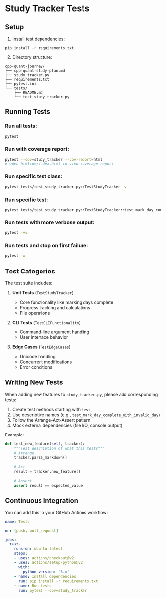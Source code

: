 # Study Tracker Tests

## Setup

1. Install test dependencies:
```bash
pip install -r requirements.txt
```

2. Directory structure:
```
cpp-quant-journey/
├── cpp-quant-study-plan.md
├── study_tracker.py
├── requirements.txt
├── pytest.ini
└── tests/
    ├── README.md
    └── test_study_tracker.py
```

## Running Tests

### Run all tests:
```bash
pytest
```

### Run with coverage report:
```bash
pytest --cov=study_tracker --cov-report=html
# Open htmlcov/index.html to view coverage report
```

### Run specific test class:
```bash
pytest tests/test_study_tracker.py::TestStudyTracker -v
```

### Run specific test:
```bash
pytest tests/test_study_tracker.py::TestStudyTracker::test_mark_day_complete -v
```

### Run tests with more verbose output:
```bash
pytest -vv
```

### Run tests and stop on first failure:
```bash
pytest -x
```

## Test Categories

The test suite includes:

1. **Unit Tests** (`TestStudyTracker`)
   - Core functionality like marking days complete
   - Progress tracking and calculations
   - File operations

2. **CLI Tests** (`TestCLIFunctionality`)
   - Command-line argument handling
   - User interface behavior

3. **Edge Cases** (`TestEdgeCases`)
   - Unicode handling
   - Concurrent modifications
   - Error conditions

## Writing New Tests

When adding new features to `study_tracker.py`, please add corresponding tests:

1. Create test methods starting with `test_`
2. Use descriptive names (e.g., `test_mark_day_complete_with_invalid_day`)
3. Follow the Arrange-Act-Assert pattern
4. Mock external dependencies (file I/O, console output)

Example:
```python
def test_new_feature(self, tracker):
    """Test description of what this tests"""
    # Arrange
    tracker.parse_markdown()
    
    # Act
    result = tracker.new_feature()
    
    # Assert
    assert result == expected_value
```

## Continuous Integration

You can add this to your GitHub Actions workflow:

```yaml
name: Tests

on: [push, pull_request]

jobs:
  test:
    runs-on: ubuntu-latest
    steps:
    - uses: actions/checkout@v2
    - uses: actions/setup-python@v2
      with:
        python-version: '3.x'
    - name: Install dependencies
      run: pip install -r requirements.txt
    - name: Run tests
      run: pytest --cov=study_tracker
```